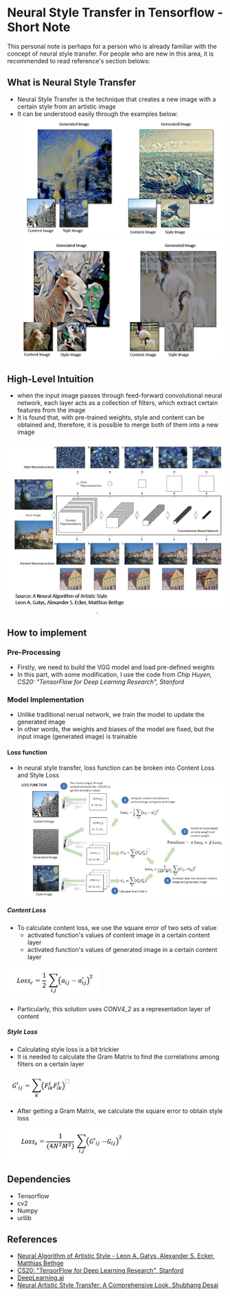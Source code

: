 # Neural Style Transfer in Tensorflow - Short Note

This personal note is perhaps for a person who is already familiar with the concept of neural style transfer.
For people who are new in this area, it is recommended to read reference's section belows:

## What is Neural Style Transfer
- Neural Style Transfer is the technique that creates a new image with a certain style from an artistic image
- It can be understood easily through the examples below:
![example1](Images/example1.JPG)
![example2](Images/example2.JPG)
  
## High-Level Intuition
- when the input image passes through feed-forward convolutional neural network, each layer acts as a collection of filters, which extract certain features from the image
- It is found that, with pre-trained weights, style and content can be obtained and, therefore, it is possible to merge both of them into a new image 

![paper](Images/paper.JPG)

## How to implement

### Pre-Processing
- Firstly, we need to build the VGG model and load pre-defined weights
- In this part, with some modification, I use the code from *Chip Huyen, CS20: "TensorFlow for Deep Learning Research", Stanford*

### Model Implementation
- Unlike traditional nerual network, we train the model to update the generated image
- In other words, the weights and biases of the model are fixed, but the input image (generated image) is trainable

#### Loss function
- In neural style transfer, loss function can be broken into Content Loss and Style Loss
![lossflow](Images/loss_image.JPG)

##### Content Loss
- To calculate content loss, we use the square error of two sets of value
  - activated function's values of content image in a certain content layer
  - activated function's values of generated image in a certain content layer
  
![content_loss](Images/Content_loss.JPG)

- Particularly, this solution uses *CONV4_2* as a representation layer of content


##### Style Loss
- Calculating style loss is a bit trickier
- It is needed to calculate the Gram Matrix to find the correlations among filters on a certain layer

![GRAM](Images/gram_matrix.JPG)

- After getting a Gram Matrix, we calculate the square error to obtain style loss

![style_loss](Images/style_loss.JPG)

## Dependencies
- Tensorflow
- cv2
- Numpy
- urllib

## References
- [Neural Algorithm of Artistic Style - Leon A. Gatys, Alexander S. Ecker, Matthias Bethge](https://arxiv.org/abs/1508.06576)
- [CS20: "TensorFlow for Deep Learning Research", Stanford](http://web.stanford.edu/class/cs20si/)
- [DeepLearning.ai](https://www.deeplearning.ai/)
- [Neural Artistic Style Transfer: A Comprehensive Look, Shubhang Desai](https://medium.com/artists-and-machine-intelligence/neural-artistic-style-transfer-a-comprehensive-look-f54d8649c199)
